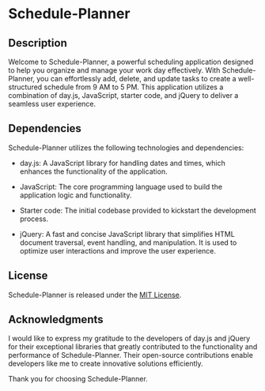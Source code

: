 # Schedule-Planner

## Description
Welcome to Schedule-Planner, a powerful scheduling application designed to help you organize and manage your work day effectively. With Schedule-Planner, you can effortlessly add, delete, and update tasks to create a well-structured schedule from 9 AM to 5 PM. This application utilizes a combination of day.js, JavaScript, starter code, and jQuery to deliver a seamless user experience.


## Dependencies

Schedule-Planner utilizes the following technologies and dependencies:

- day.js: A JavaScript library for handling dates and times, which enhances the functionality of the application.

- JavaScript: The core programming language used to build the application logic and functionality.

- Starter code: The initial codebase provided to kickstart the development process.

- jQuery: A fast and concise JavaScript library that simplifies HTML document traversal, event handling, and manipulation. It is used to optimize user interactions and improve the user experience.


## License

Schedule-Planner is released under the [MIT License](https://opensource.org/licenses/MIT). 

## Acknowledgments

I would like to express my gratitude to the developers of day.js and jQuery for their exceptional libraries that greatly contributed to the functionality and performance of Schedule-Planner. Their open-source contributions enable developers like me to create innovative solutions efficiently.

Thank you for choosing Schedule-Planner. 
